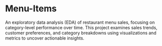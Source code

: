 # Menu-Items
An exploratory data analysis (EDA) of restaurant menu sales, focusing on category-level performance over time. This project examines sales trends, customer preferences, and category breakdowns using visualizations and metrics to uncover actionable insights.
